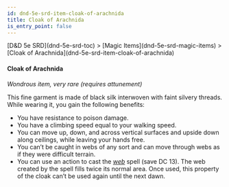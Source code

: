 ```yaml
---
id: dnd-5e-srd-item-cloak-of-arachnida
title: Cloak of Arachnida
is_entry_point: false
---
```


<breadcrumb>
[D&D 5e SRD](dnd-5e-srd-toc) >  [Magic Items](dnd-5e-srd-magic-items) > [Cloak of Arachnida](dnd-5e-srd-item-cloak-of-arachnida)
</breadcrumb>

#### Cloak of Arachnida

*Wondrous item, very rare (requires attunement)*

This fine garment is made of black silk interwoven with faint silvery threads. While wearing it, you gain the following benefits:
- You have resistance to poison damage.
- You have a climbing speed equal to your walking speed.
- You can move up, down, and across vertical surfaces and upside down along ceilings, while leaving your hands free.
- You can’t be caught in webs of any sort and can move through webs as if they were difficult terrain.
- You can use an action to cast the [*web*](dnd-5e-srd-spell-web) spell (save DC 13). The web created by the spell fills twice its normal area. Once used, this property of the cloak can’t be used again until the next dawn.

